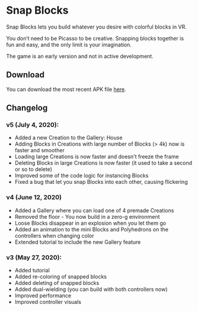 # Snap Blocks

Snap Blocks lets you build whatever you desire with colorful blocks in VR.

You don’t need to be Picasso to be creative. Snapping blocks together is fun and easy, and the only limit is your imagination.

The game is an early version and not in active development.

## Download
You can download the most recent APK file [here](https://kosmosschool.itch.io/snap-blocks).

## Changelog


### v5 (July 4, 2020):
- Added a new Creation to the Gallery: House
- Adding Blocks in Creations with large number of Blocks (> 4k) now is faster and smoother
- Loading large Creations is now faster and doesn't freeze the frame
- Deleting Blocks in large Creations is now faster (it used to take a second or so to delete)
- Improved some of the code logic for instancing Blocks
- Fixed a bug that let you snap Blocks into each other, causing flickering


### v4 (June 12, 2020)
- Added a Gallery where you can load one of 4 premade Creations
- Removed the floor - You now build in a zero-g environment
- Loose Blocks disappear in an explosion when you let them go
- Added an animation to the mini Blocks and Polyhedrons on the controllers when changing color
- Extended tutorial to include the new Gallery feature


### v3 (May 27, 2020):
- Added tutorial
- Added re-coloring of snapped blocks
- Added deleting of snapped blocks
- Added dual-wielding (you can build with both controllers now)
- Improved performance
- Improved controller visuals
